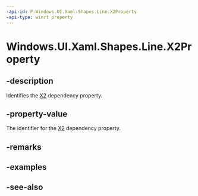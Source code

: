 ```yaml
---
-api-id: P:Windows.UI.Xaml.Shapes.Line.X2Property
-api-type: winrt property
---
```


<!-- Property syntax
public Windows.UI.Xaml.DependencyProperty X2Property { get; }
-->

# Windows.UI.Xaml.Shapes.Line.X2Property

## -description
Identifies the [X2](line_x2.md) dependency property.



## -property-value
The identifier for the [X2](line_x2.md) dependency property.

## -remarks

## -examples

## -see-also
